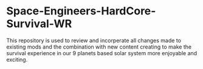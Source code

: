 # Space-Engineers-HardCore-Survival-WR
This repository is used to review and incorperate all changes made to existing mods and the combination with new content creating to make the survival experience in our 9 planets based solar system more enjoyable and exciting.
